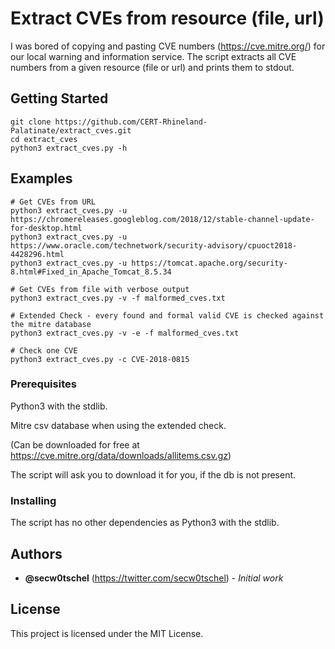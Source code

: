 # Extract CVEs from resource (file, url)

I was bored of copying and pasting CVE numbers (https://cve.mitre.org/) for our local warning and information service. 
The script extracts all CVE numbers from a given resource (file or url) and prints them to stdout.

## Getting Started

```
git clone https://github.com/CERT-Rhineland-Palatinate/extract_cves.git
cd extract_cves
python3 extract_cves.py -h
```

## Examples

```
# Get CVEs from URL
python3 extract_cves.py -u https://chromereleases.googleblog.com/2018/12/stable-channel-update-for-desktop.html
python3 extract_cves.py -u https://www.oracle.com/technetwork/security-advisory/cpuoct2018-4428296.html
python3 extract_cves.py -u https://tomcat.apache.org/security-8.html#Fixed_in_Apache_Tomcat_8.5.34

# Get CVEs from file with verbose output
python3 extract_cves.py -v -f malformed_cves.txt

# Extended Check - every found and formal valid CVE is checked against the mitre database
python3 extract_cves.py -v -e -f malformed_cves.txt

# Check one CVE
python3 extract_cves.py -c CVE-2018-0815
```

### Prerequisites

Python3 with the stdlib.

Mitre csv database when using the extended check.

(Can be downloaded for free at https://cve.mitre.org/data/downloads/allitems.csv.gz)

The script will ask you to download it for you, if the db is not present.

### Installing

The script has no other dependencies as Python3 with the stdlib. 

## Authors

* **@secw0tschel** (https://twitter.com/secw0tschel) - *Initial work* 

## License

This project is licensed under the MIT License.

